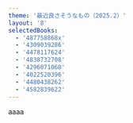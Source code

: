 ```yaml
---
theme: '最近良さそうなもの（2025.2）'
layout: '8'
selectedBooks:
  - '487758868x'
  - '4309039286'
  - '4478117624'
  - '4838732708'
  - '4296071068'
  - '4022520396'
  - '4480438262'
  - '4582839622'
---
```


aaaa